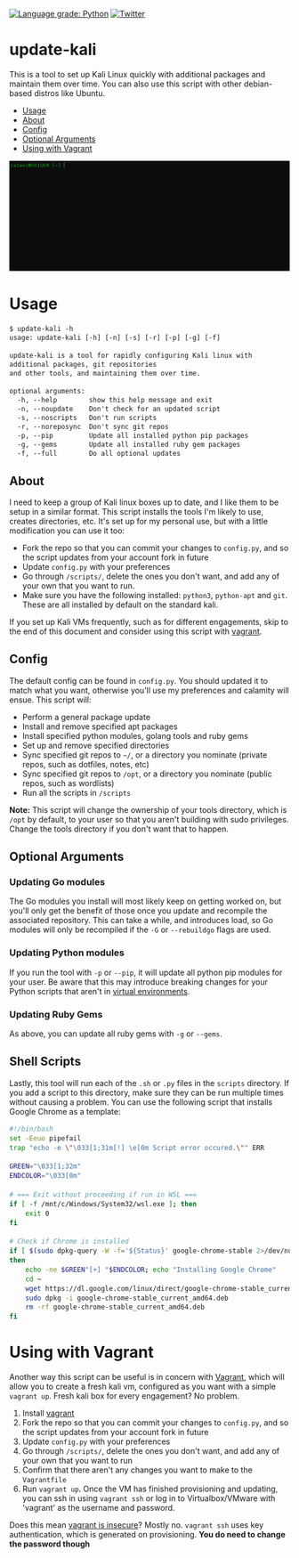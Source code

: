[![Language grade: Python](https://img.shields.io/lgtm/grade/python/g/rafaelh/update-kali.svg?logo=lgtm&logoWidth=18)](https://lgtm.com/projects/g/rafaelh/update-kali/context:python) [![Twitter](https://img.shields.io/badge/twitter-@rafael_hart-blue.svg)](https://twitter.com/rafael_hart)

# update-kali
This is a tool to set up Kali Linux quickly with additional packages and maintain them over time. You can also use this script with other debian-based distros like Ubuntu.

- [Usage](#Usage)
- [About](#About)
- [Config](#Config)
- [Optional Arguments](#Optional-arguments)
- [Using with Vagrant](#Using-with-vagrant)

![Image of update-kali script running](update-kali.gif)


# Usage

```
$ update-kali -h
usage: update-kali [-h] [-n] [-s] [-r] [-p] [-g] [-f]

update-kali is a tool for rapidly configuring Kali linux with additional packages, git repositories
and other tools, and maintaining them over time.

optional arguments:
  -h, --help        show this help message and exit
  -n, --noupdate    Don't check for an updated script
  -s, --noscripts   Don't run scripts
  -r, --noreposync  Don't sync git repos
  -p, --pip         Update all installed python pip packages
  -g, --gems        Update all installed ruby gem packages
  -f, --full        Do all optional updates
```

## About
I need to keep a group of Kali linux boxes up to date, and I like them to be setup in a similar format. This script installs the tools I'm likely to use, creates directories, etc. It's set up for my personal use, but with a little modification you can use it too:

* Fork the repo so that you can commit your changes to `config.py`, and so the script updates from your account fork in future
* Update `config.py` with your preferences
* Go through `/scripts/`, delete the ones you don't want, and add any of your own that you want to run.
* Make sure you have the following installed: `python3`, `python-apt` and `git`. These are all installed by default on the standard kali.

If you set up Kali VMs frequently, such as for different engagements, skip to the end of this document and consider using this script with [vagrant](https://www.vagrantup.com/).

## Config
The default config can be found in `config.py`. You should updated it to match what you want, otherwise you'll use my preferences and calamity will ensue. This script will:

* Perform a general package update
* Install and remove specified apt packages
* Install specified python modules, golang tools and ruby gems
* Set up and remove specified directories
* Sync specified git repos to `~/`, or a directory you nominate (private repos, such as dotfiles, notes, etc)
* Sync specified git repos to `/opt`, or a directory you nominate (public repos, such as wordlists)
* Run all the scripts in `/scripts`

**Note:** This script will change the ownership of your tools directory, which is `/opt` by default, to your user so that you aren't building with sudo privileges. Change the tools directory if you don't want that to happen.

## Optional Arguments

### Updating Go modules
The Go modules you install will most likely keep on getting worked on, but you'll only get the benefit of those once you update and recompile the associated repository. This can take a while, and introduces load, so Go modules will only be recompiled if the `-G` or `--rebuildgo` flags are used.

### Updating Python modules
If you run the tool with `-p` or `--pip`, it will update all python pip modules for your user. Be aware that this may introduce breaking changes for your Python scripts that aren't in [virtual environments](https://docs.python.org/3/library/venv.html).

### Updating Ruby Gems
As above, you can update all ruby gems with `-g` or `--gems`.

## Shell Scripts
Lastly, this tool will run each of the `.sh` or `.py` files in the `scripts` directory. If you add a script to this directory, make sure they can be run multiple times without causing a problem. You can use the following script that installs Google Chrome as a template:

``` sh
#!/bin/bash
set -Eeuo pipefail
trap "echo -e \"\033[1;31m[!] \e[0m Script error occured.\"" ERR

GREEN="\033[1;32m"
ENDCOLOR="\033[0m"

# === Exit without proceeding if run in WSL ===
if [ -f /mnt/c/Windows/System32/wsl.exe ]; then
    exit 0
fi

# Check if Chrome is installed
if [ $(sudo dpkg-query -W -f='${Status}' google-chrome-stable 2>/dev/null | grep -c "ok installed") -eq 0 ]
then
    echo -ne $GREEN"[+] "$ENDCOLOR; echo "Installing Google Chrome"
    cd ~
    wget https://dl.google.com/linux/direct/google-chrome-stable_current_amd64.deb
    sudo dpkg -i google-chrome-stable_current_amd64.deb
    rm -rf google-chrome-stable_current_amd64.deb
fi
```

# Using with Vagrant
Another way this script can be useful is in concern with [Vagrant](https://www.vagrantup.com/), which will allow you to create a fresh kali vm, configured as you want with a simple `vagrant up`. Fresh kali box for every engagement? No problem.

1. Install [vagrant](https://www.vagrantup.com/)
2. Fork the repo so that you can commit your changes to `config.py`, and so the script updates from your account fork in future
3. Update `config.py` with your preferences
4. Go through `/scripts/`, delete the ones you don't want, and add any of your own that you want to run
5. Confirm that there aren't any changes you want to make to the `Vagrantfile`
6. Run `vagrant up`. Once the VM has finished provisioning and updating, you can ssh in using `vagrant ssh` or log in to Virtualbox/VMware with 'vagrant' as the username and password.

Does this mean [vagrant is insecure](https://stackoverflow.com/questions/14715678/vagrant-insecure-by-default/14719184)? Mostly no. `vagrant ssh` uses key authentication, which is generated on provisioning. **You do need to change the password though**
